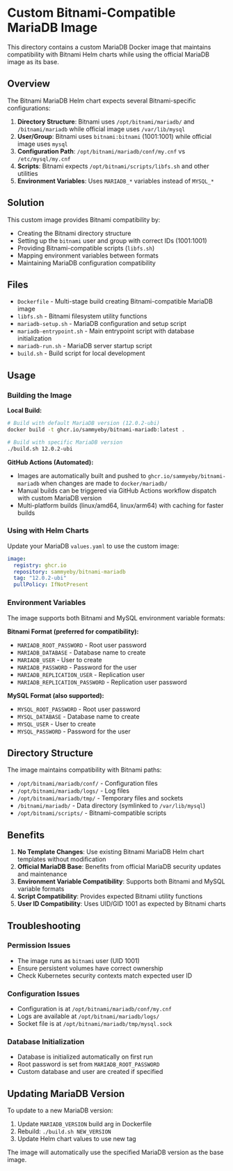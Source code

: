 # Custom Bitnami-Compatible MariaDB Image

This directory contains a custom MariaDB Docker image that maintains compatibility with Bitnami Helm charts while using the official MariaDB image as its base.

## Overview

The Bitnami MariaDB Helm chart expects several Bitnami-specific configurations:

1. **Directory Structure**: Bitnami uses `/opt/bitnami/mariadb/` and `/bitnami/mariadb` while official image uses `/var/lib/mysql`
2. **User/Group**: Bitnami uses `bitnami:bitnami` (1001:1001) while official image uses `mysql`
3. **Configuration Path**: `/opt/bitnami/mariadb/conf/my.cnf` vs `/etc/mysql/my.cnf`
4. **Scripts**: Bitnami expects `/opt/bitnami/scripts/libfs.sh` and other utilities
5. **Environment Variables**: Uses `MARIADB_*` variables instead of `MYSQL_*`

## Solution

This custom image provides Bitnami compatibility by:

- Creating the Bitnami directory structure
- Setting up the `bitnami` user and group with correct IDs (1001:1001)
- Providing Bitnami-compatible scripts (`libfs.sh`)
- Mapping environment variables between formats
- Maintaining MariaDB configuration compatibility

## Files

- `Dockerfile` - Multi-stage build creating Bitnami-compatible MariaDB image
- `libfs.sh` - Bitnami filesystem utility functions
- `mariadb-setup.sh` - MariaDB configuration and setup script
- `mariadb-entrypoint.sh` - Main entrypoint script with database initialization
- `mariadb-run.sh` - MariaDB server startup script
- `build.sh` - Build script for local development

## Usage

### Building the Image

**Local Build:**
```bash
# Build with default MariaDB version (12.0.2-ubi)
docker build -t ghcr.io/sammyeby/bitnami-mariadb:latest .

# Build with specific MariaDB version
./build.sh 12.0.2-ubi
```

**GitHub Actions (Automated):**
- Images are automatically built and pushed to `ghcr.io/sammyeby/bitnami-mariadb` when changes are made to `docker/mariadb/`
- Manual builds can be triggered via GitHub Actions workflow dispatch with custom MariaDB version
- Multi-platform builds (linux/amd64, linux/arm64) with caching for faster builds

### Using with Helm Charts

Update your MariaDB `values.yaml` to use the custom image:

```yaml
image:
  registry: ghcr.io
  repository: sammyeby/bitnami-mariadb
  tag: "12.0.2-ubi"
  pullPolicy: IfNotPresent
```

### Environment Variables

The image supports both Bitnami and MySQL environment variable formats:

**Bitnami Format (preferred for compatibility):**

- `MARIADB_ROOT_PASSWORD` - Root user password
- `MARIADB_DATABASE` - Database name to create
- `MARIADB_USER` - User to create
- `MARIADB_PASSWORD` - Password for the user
- `MARIADB_REPLICATION_USER` - Replication user
- `MARIADB_REPLICATION_PASSWORD` - Replication user password

**MySQL Format (also supported):**

- `MYSQL_ROOT_PASSWORD` - Root user password
- `MYSQL_DATABASE` - Database name to create
- `MYSQL_USER` - User to create
- `MYSQL_PASSWORD` - Password for the user

## Directory Structure

The image maintains compatibility with Bitnami paths:

- `/opt/bitnami/mariadb/conf/` - Configuration files
- `/opt/bitnami/mariadb/logs/` - Log files
- `/opt/bitnami/mariadb/tmp/` - Temporary files and sockets
- `/bitnami/mariadb/` - Data directory (symlinked to `/var/lib/mysql`)
- `/opt/bitnami/scripts/` - Bitnami-compatible scripts

## Benefits

1. **No Template Changes**: Use existing Bitnami MariaDB Helm chart templates without modification
2. **Official MariaDB Base**: Benefits from official MariaDB security updates and maintenance
3. **Environment Variable Compatibility**: Supports both Bitnami and MySQL variable formats
4. **Script Compatibility**: Provides expected Bitnami utility functions
5. **User ID Compatibility**: Uses UID/GID 1001 as expected by Bitnami charts

## Troubleshooting

### Permission Issues

- The image runs as `bitnami` user (UID 1001)
- Ensure persistent volumes have correct ownership
- Check Kubernetes security contexts match expected user ID

### Configuration Issues

- Configuration is at `/opt/bitnami/mariadb/conf/my.cnf`
- Logs are available at `/opt/bitnami/mariadb/logs/`
- Socket file is at `/opt/bitnami/mariadb/tmp/mysql.sock`

### Database Initialization

- Database is initialized automatically on first run
- Root password is set from `MARIADB_ROOT_PASSWORD`
- Custom database and user are created if specified

## Updating MariaDB Version

To update to a new MariaDB version:

1. Update `MARIADB_VERSION` build arg in Dockerfile
2. Rebuild: `./build.sh NEW_VERSION`
3. Update Helm chart values to use new tag

The image will automatically use the specified MariaDB version as the base image.
